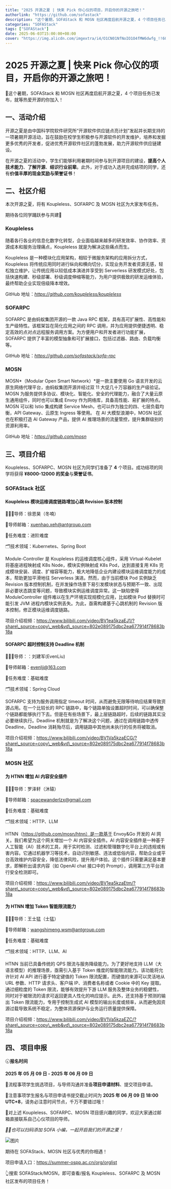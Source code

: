 ```yaml
---
title: "2025 开源之夏 | 快来 Pick 你心仪的项目，开启你的开源之旅吧！"
authorlink: "https://github.com/sofastack"
description: "这个暑期，SOFAStack 和 MOSN 社区再度启航开源之夏，4 个项目任务已发布，就等热爱开源的你加入！"
categories: "SOFAStack"
tags: ["SOFAStack"]
date: 2025-06-03T15:00:00+08:00
cover: "https://img.alicdn.com/imgextra/i4/O1CN01NfNoIO1O4fMW6dwfg_!!6000000001652-2-tps-900-383.png"
---
```


# 2025 开源之夏 | 快来 Pick 你心仪的项目，开启你的开源之旅吧！

🌊这个暑期，SOFAStack 和 MOSN 社区再度启航开源之夏，4 个项目任务已发布，就等热爱开源的你加入！

## 一、活动介绍

开源之夏是由中国科学院软件研究所“开源软件供应链点亮计划”发起并长期支持的一项暑期开源活动，旨在鼓励在校学生积极参与开源软件的开发维护，培养和发掘更多优秀的开发者，促进优秀开源软件社区的蓬勃发展，助力开源软件供应链建设。

在开源之夏的活动中，学生们能够利用暑期时间参与到开源项目的建设，​**提高个人技术能力**​、​**了解开源**​、​**结识行业前辈**​。此外，对于成功入选并完成结项的同学，还有​**价值丰厚的现金奖励与荣誉证书**​！

## 二、社区介绍

本次开源之夏，将有 Koupleless、SOFARPC 及 MOSN 社区为大家发布任务。

期待各位同学踊跃参与共建🧐

### Koupleless

随着各行各业的信息化数字化转型，企业面临越来越多的研发效率、协作效率、资源成本和服务治理痛点，Koupleless 就是为解决这些痛点而生。

Koupleless 是一种模块化应用架构，相较于微服务架构的应用拆分方式，Koupleless 将传统应用同时进行纵向和横向切分，实现业务开发者资源无感，轻松独立维护，让传统应用以较低成本演进并享受到 Serverless 研发模式好处，包括快速构建、秒级部署、秒级调度伸缩等能力，为用户提供极致的研发运维体验，最终帮助企业实现倍级降本增效。

GitHub 地址：*https://github.com/koupleless/koupleless*

### SOFARPC

SOFARPC 是由蚂蚁集团开源的一款 Java RPC 框架，具有高可扩展性、高性能和生产级特性。该框架旨在简化应用之间的 RPC 调用，并为应用提供便捷透明、稳定高效的点对点远程服务调用方案。为方便用户和开发者进行功能扩展，SOFARPC 提供了丰富的模型抽象和可扩展接口，包括过滤器、路由、负载均衡等。

GitHub 地址：*https://github.com/sofastack/sofa-rpc*

### MOSN

MOSN*​（Modular Open Smart Network）​*是一款主要使用 Go 语言开发的云原生网络代理平台，由蚂蚁集团开源并经过双 11 大促几十万容器的生产级验证。 MOSN 为服务提供多协议、模块化、智能化、安全的代理能力，融合了大量云原生通用组件，同时也可以集成 Envoy 作为网络库，具备高性能、易扩展的特点。 MOSN 可以和 Istio 集成构建 Service Mesh，也可以作为独立的四、七层负载均衡，API Gateway、云原生 Ingress 等使用。 在 AI 大模型浪潮中，MOSN 社区也在积极打造 AI Gateway 产品，提供 AI 推理场景的流量管控，提升集群级别的资源利用率。

GitHub 地址：*https://github.com/mosn*

## 三、项目介绍

Koupleless、SOFARPC、MOSN 社区为同学们准备了 **4** 个项目。成功结项的同学将获得 **¥8000-12000 的奖金**与​**荣誉证书**​。

### SOFAStack 社区

#### Koupleless 模块运维调度链路增加心跳 Revision 版本控制

👨🏻‍🎓导师：​徐恩昊（冬喃）

📮导师邮箱：xuenhao.xeh@antgroup.com

👾任务难度：进阶难度

🗂️技术领域：Kubernetes、Spring Boot

Module-Controller 是 Koupleless 的运维调度核心组件，采用 Virtual-Kubelet 将基座进程映射成 K8s Node，模块实例映射成 K8s Pod，达到直接复用 K8s 完成模块安装、调度、扩缩容等能力，极大地降低企业内建设模块运维调度能力的成本，帮助更加平滑地往 Serverless 演进。然而，由于当前模块 Pod 实例缺乏 Revision 版本控制机制，在并发操作场景下易引发模块状态与预期不一致、出现非必要状态跳变等问题，导致模块实例运维调度异常。这一缺陷使得 ModuleController 组件难以在生产环境实现规模化应用，比如模块 Pod 替换时可能引发 JVM 进程内模块实例丢失。为此，亟需构建基于心跳机制的 Revision 版本控制，修正模块运维调度链路。

项目介绍视频：https://www.bilibili.com/video/BV1ea5kzaEJ1/?share\_source=copy\_web&vd\_source=802e089175dbc2ea677914f78683b18a

#### SOFARPC 超时控制支持 Deadline 机制

👨🏻‍🎓导师：：刘建军(EvenLiu)

📮导师邮箱：evenljj@163.com

👾任务难度：基础难度

🗂️技术领域：Spring Cloud

SOFARPC 支持为服务调用指定 timeout 时间，从而避免无限等待响应结果导致资源占用。在一个比较长的 RPC 链路中，每个链路单独设置超时时间，可以确保整个链路都能够执行下去。但是在有些场景下，最上层链路超时，后续的链路其实没必要继续执行。Deadline 机制就是为了解决这个问题，通过在调用链路中透传 Deadline，Deadline 消耗殆尽后，调用链路中其他尚未执行的任务将被取消。

项目介绍视频：https://www.bilibili.com/video/BV1Va5kzaECG/?share\_source=copy\_web&vd\_source=802e089175dbc2ea677914f78683b18a

### MOSN 社区

#### 为 HTNN 增加 AI 内容安全插件

👨🏻‍🎓导师：罗泽轩（沐辕）

📮导师邮箱：spacewanderlzx@gmail.com

👾任务难度：基础难度

🗂️技术领域：HTTP、LLM

HTNN（https://github.com/mosn/htnn）是一款基于 Envoy&Go 开发的 AI 网关。我们希望为这个网关增加一个 AI 内容安全插件。AI 内容安全插件是一种基于人工智能（AI）技术的工具，用于实时检测、过滤和管理数字化平台上的违规或有害内容。它通过机器学习等技术，自动识别敏感、违法或低俗内容，帮助企业或平台高效维护内容安全，降低法律风险，提升用户体验。这个插件只需要满足基本要求，即解析出请求内容​（如 OpenAI chat 接口中的 Prompt），调用第三方平台进行安全检测即可。

项目介绍视频：https://www.bilibili.com/video/BV1ea5kzaEtm/?share\_source=copy\_web&vd\_source=802e089175dbc2ea677914f78683b18a

#### 为 HTNN 增加 Token 智能限流能力

👨🏻‍🎓导师：王士猛（士猛）

📮导师邮箱：wangshimeng.wsm@antgroup.com

👾任务难度：基础难度

🗂️技术领域：HTTP、LLM、AI

HTNN 当前已具备传统的 QPS 限流与服务降级能力。为了更好地支持 LLM（大语言模型）的推理场景，亟需引入基于 Token 维度的智能限流能力。该功能将允许针对 AI API 进行基于特定键值的 Token 限流配置，而键值的来源可以灵活地从 URL 参数、HTTP 请求头、客户端 IP、消费者名称或者 Cookie 中的 Key 提取。通过细粒度的 Token 限流，能够有效提升下游 LLM 服务及整体业务的稳健性，同时对于被限流的请求可返回更具人性化的响应提示。此外，还支持基于预测的输出 Token 限流能力，专用于控制生成式 AI 模型的输出长度或频率，从而避免因资源过载导致系统不稳定，为整体资源保护与业务运行质量提供保障。

项目介绍视频：https://www.bilibili.com/video/BV1Va5kzaEZC/?share\_source=copy\_web&vd\_source=802e089175dbc2ea677914f78683b18a

## 四、 项目申报

🕤**报名时间**

**2025 年 05 月 09 日 - 2025 年 06 月 09 日**

📜流程事项学生挑选项目，与导师沟通并准备​**项目申请材料**​、提交项目申请。

📌注意事项学生报名与项目申请书提交截止时间为 ​**2025 年 06 月 09 日 18:00 UTC+8**​，请务必注意时间节点，千万不要错过哦！

📮对上述 Koupleless、SOFARPC、MOSN 项目感兴趣的同学，欢迎大家通过邮箱直接联系自己心仪项目的导师。

*👋🏼也可以扫码添加 SOFA 小编，一起开启我们的开源之夏！*

![图片](https://img.alicdn.com/imgextra/i3/O1CN01sOJzLN1ucA20X1Y3C_!!6000000006057-0-tps-1080-930.jpg)

期待在 SOFAStack、MOSN 社区与优秀的你相遇！

项目申请入口：https://summer-ospp.ac.cn/org/orglist

👆搜索 SOFAStack/MOSN，即可查看/报名 Koupleless、SOFARPC 及 MOSN 社区发布的项目任务！

